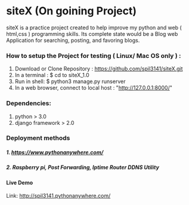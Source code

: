 # siteX (On goining Project)

siteX is a practice project created to help improve my python and web ( html,css ) programming skills.
Its complete state would be a Blog web Application for searching, posting, and favoring blogs. 


### How to setup the Project for testing ( Linux/ Mac OS only ) : 
 1. Download or Clone Repository : https://github.com/spil3141/siteX.git
 2. In a terminal : $ cd to siteX_1.0 
 3. Run in shell: $ python3 manage.py runserver 
 3. In a web browser, connect to local host : "http://127.0.0.1:8000/"

### Dependencies: 
 1. python > 3.0
 2. django framework > 2.0

### Deployment methods
##### 1. https://www.pythonanywhere.com/
##### 2. Raspberry pi, Post Forwarding, Iptime Router DDNS Utility
#### Live Demo
  Link: http://spil3141.pythonanywhere.com/
